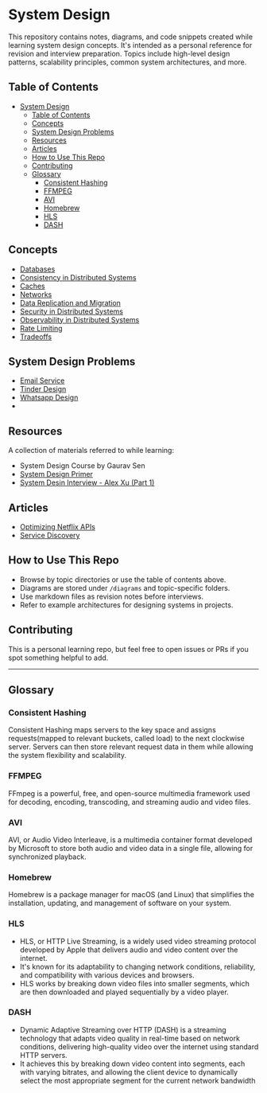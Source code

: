 # System Design

This repository contains notes, diagrams, and code snippets created while learning system design concepts. It's intended as a personal reference for revision and interview preparation. Topics include high-level design patterns, scalability principles, common system architectures, and more.

## Table of Contents

- [System Design](#system-design)
  - [Table of Contents](#table-of-contents)
  - [Concepts](#concepts)
  - [System Design Problems](#system-design-problems)
  - [Resources](#resources)
  - [Articles](#articles)
  - [How to Use This Repo](#how-to-use-this-repo)
  - [Contributing](#contributing)
  - [Glossary](#glossary)
    - [Consistent Hashing](#consistent-hashing)
    - [FFMPEG](#ffmpeg)
    - [AVI](#avi)
    - [Homebrew](#homebrew)
    - [HLS](#hls)
    - [DASH](#dash)


## Concepts

- [Databases](./concepts/databases.md)
- [Consistency in Distributed Systems](./concepts/consistency.md)
- [Caches](./concepts/caching.md)
- [Networks](./concepts/networks.md)
- [Data Replication and Migration](./concepts/data-replication-and-migration.md)
- [Security in Distributed Systems](./concepts/security.md)
- [Observability in Distributed Systems](./concepts/observability.md)
- [Rate Limiting](./concepts/rate-limiting.md)
- [Tradeoffs](./concepts/tradeoffs.md)


## System Design Problems
- [Email Service](./design-problems/emailing-service/main.md)
- [Tinder Design](./design-problems/tinder/main.md)
- [Whatsapp Design](./design-problems/whatsapp-design/main.md)
- 



## Resources

A collection of materials referred to while learning:

- System Design Course by Gaurav Sen
- [System Design Primer](https://github.com/donnemartin/system-design-primer)
- [System Desin Interview - Alex Xu (Part 1)](https://shorturl.at/4coTo)
<!-- - [Grokking the System Design Interview](https://www.designgurus.io/course/system-design) -->


## Articles
- [Optimizing Netflix APIs](https://netflixtechblog.com/optimizing-the-netflix-api-5c9ac715cf19)
- [Service Discovery](https://www.f5.com/company/blog/nginx/service-discovery-in-a-microservices-architecture)

## How to Use This Repo

- Browse by topic directories or use the table of contents above.
- Diagrams are stored under `/diagrams` and topic-specific folders.
- Use markdown files as revision notes before interviews.
- Refer to example architectures for designing systems in projects.


## Contributing

This is a personal learning repo, but feel free to open issues or PRs if you spot something helpful to add.

---

## Glossary

### Consistent Hashing

Consistent Hashing maps servers to the key space and assigns requests(mapped to relevant buckets, called load) to the next clockwise server. Servers can then store relevant request data in them while allowing the system flexibility and scalability.

### FFMPEG
FFmpeg is a powerful, free, and open-source multimedia framework used for decoding, encoding, transcoding, and streaming audio and video files.

### AVI

AVI, or Audio Video Interleave, is a multimedia container format developed by Microsoft to store both audio and video data in a single file, allowing for synchronized playback. 

### Homebrew

Homebrew is a package manager for macOS (and Linux) that simplifies the installation, updating, and management of software on your system.

### HLS
- HLS, or HTTP Live Streaming, is a widely used video streaming protocol developed by Apple that delivers audio and video content over the internet. 
- It's known for its adaptability to changing network conditions, reliability, and compatibility with various devices and browsers. 
- HLS works by breaking down video files into smaller segments, which are then downloaded and played sequentially by a video player.

### DASH

- Dynamic Adaptive Streaming over HTTP (DASH) is a streaming technology that adapts video quality in real-time based on network conditions, delivering high-quality video over the internet using standard HTTP servers. 
- It achieves this by breaking down video content into segments, each with varying bitrates, and allowing the client device to dynamically select the most appropriate segment for the current network bandwidth